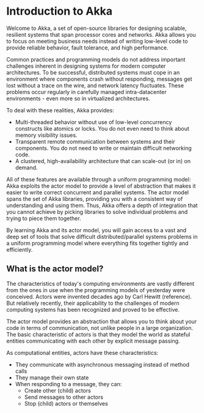 # Introduction to Akka

Welcome to Akka, a set of open-source libraries for designing scalable, resilient systems that 
span processor cores and networks. Akka allows you to focus on meeting business needs instead 
of writing low-level code to provide reliable behavior, fault tolerance, and high performance.

Common practices and programming models do not address important challenges inherent in designing systems 
for modern computer architectures. To be successful, distributed systems must cope in an environment where components 
crash without responding, messages get lost without a trace on the wire, and network latency fluctuates. 
These problems occur regularly in carefully managed intra-datacenter environments - even more so in virtualized 
architectures.

To deal with these realities, Akka provides:

 * Multi-threaded behavior without use of low-level concurrency constructs like 
   atomics or locks. You do not even need to think about memory visibility issues.
 * Transparent remote communication between systems and their components. You do 
   not need to write or maintain difficult networking code.
 * A clustered, high-availability architecture that can scale-out (or in) on demand. 
 
All of these features are available through a uniform programming model: Akka exploits the actor model 
to provide a level of abstraction that makes it easier to write correct concurrent and parallel systems. 
The actor model spans the set of Akka libraries, providing you with a consistent way of understanding and using them. 
Thus, Akka offers a depth of integration that you cannot achieve by picking libraries to solve individual problems and
trying to piece them together.

By learning Akka and its actor model, you will gain access to a vast and deep set of tools that solve difficult 
distributed/parallel systems problems in a uniform programming model where everything fits together tightly and 
efficiently.

## What is the actor model?

The characteristics of today's computing environments are vastly different from the ones in use when the programming 
models of yesterday were conceived. Actors were invented decades ago by Carl Hewitt (reference).
But relatively recently, their applicability to the challenges of modern computing systems has been recognized and 
proved to be effective.

The actor model provides an abstraction that allows you to think about your code in terms of communication, not unlike
people in a large organization. The basic characteristic of actors is that they model the world as stateful entities
communicating with each other by explicit message passing.

As computational entities, actors have these characteristics:

 * They communicate with asynchronous messaging instead of method calls
 * They manage their own state
 * When responding to a message, they can:
   * Create other (child) actors
   * Send messages to other actors
   * Stop (child) actors or themselves

